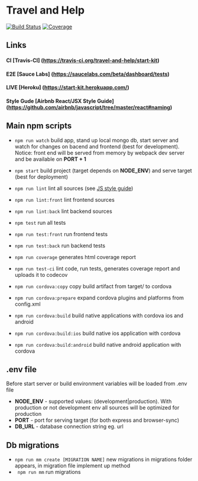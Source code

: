 # Travel and Help
[![Build Status](https://travis-ci.org/travel-and-help/start-kit.svg?branch=master)](https://travis-ci.org/travel-and-help/start-kit)
[![Coverage](https://codecov.io/github/travel-and-help/start-kit/coverage.svg?branch=master)](https://codecov.io/github/travel-and-help/start-kit?branch=master)

## Links

#### CI [Travis-CI] (https://travis-ci.org/travel-and-help/start-kit)

#### E2E [Sauce Labs] (https://saucelabs.com/beta/dashboard/tests)

#### LIVE [Heroku] (https://start-kit.herokuapp.com/)

#### Style Gude [Airbnb React/JSX Style Guide] (https://github.com/airbnb/javascript/tree/master/react#naming)

## Main npm scripts

* ``` npm run watch ``` build app, stand up local mongo db, start server and watch for changes on bacend and frontend (best for development). Notice: front end will be served from memory by webpack dev server and be available on __PORT + 1__
* ``` npm start ``` build project (target depends on __NODE_ENV__) and serve target (best for deployment)

* ``` npm run lint ``` lint all sources (see [JS style guide](https://github.com/airbnb/javascript))
* ``` npm run lint:front ``` lint frontend sources
* ``` npm run lint:back ``` lint backend sources

* ``` npm test ``` run all tests
* ``` npm run test:front ``` run frontend tests
* ``` npm run test:back ``` run backend tests

* ``` npm run coverage ``` generates html coverage report

* ``` npm run test-ci ``` lint code, run tests, generates coverage report and uploads it to codecov

* ``` npm run cordova:copy ``` copy build artifact from target/ to cordova
* ``` npm run cordova:prepare ``` expand cordova plugins and platforms from config.xml
* ``` npm run cordova:build ``` build native applications with cordova ios and android
* ``` npm run cordova:build:ios ``` build native ios application with cordova
* ``` npm run cordova:build:android ``` build native android application with cordova

## .env file
Before start server or build environment variables will be loaded from .env file

* __NODE_ENV__ - supported values: (development|production). With production or not development env all sources will be optimized for production
* __PORT__ - port for serving target (for both express and browser-sync)
* __DB_URL__ - database connection string eg. url

## Db migrations

* ``` npm run mm create [MIGRATION NAME] ``` new migrations in migrations folder appears, in migration file implement up method
* ``` npm run mm``` run migrations
